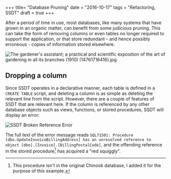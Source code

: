 +++
title=  "Database Pruning"
date =  "2016-10-17"
tags = "Refactoring, SSDT"
draft = true
+++

After a period of time in use, most databases, like many systems that have grown in an organic matter, can benefit from some judicious pruning. This can take the form of removing columns or even tables no longer required to support the application, or that store redundant - and hence possibly erroneous - copies of information stored elsewhere.

 ![The gardener's assistant; a practical and scientific exposition of the art of gardening in all its branches (1910) (14761716416).jpg](https://upload.wikimedia.org/wikipedia/commons/7/70/The_gardener%27s_assistant%3B_a_practical_and_scientific_exposition_of_the_art_of_gardening_in_all_its_branches_%281910%29_%2814761716416%29.jpg "[By Internet Archive Book Images [No restrictions], via Wikimedia Commons]")

## Dropping a column
Since SSDT operates in a declarative manner, each table is defined in a `CREATE TABLE` script, and deleting a column is as simple as deleting the relevant line from the script. However, there are a couple of features of SSDT that are relevant here. If the column is referenced by any other database objects such as views, functions, or stored procedures, SSDT will display an error:

![SSDT Broken Reference Error](https://s3-eu-west-1.amazonaws.com/aksidjenakfjg/ssdt-refactoring-part-1/DropColumnReferencedByProcedure.PNG "SSDT Broken Reference Error")

The full text of the error message reads `SQL71501: Procedure [dbo.UpdateInvoiceBillingAddress] has an unresolved reference to object [dbo].[Invoice].[BillingPostalCode]`, and the offending reference in the stored procedure[^1] has acquired a "red squiggly". 






[^1]: This procedure isn't in the original Chinook database, I added it for the purpose of this example.